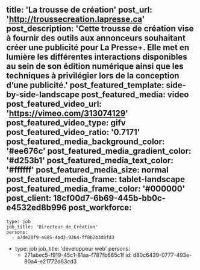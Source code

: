 title: 'La trousse de&nbsp;création'
post_url: 'http://troussecreation.lapresse.ca'
post_description: 'Cette trousse de création vise à fournir des outils aux annonceurs souhaitant créer une publicité pour La Presse+. Elle met en lumière les différentes interactions disponibles au sein de son édition numérique ainsi que les techniques à privilégier lors de la conception d’une publicité.'
post_featured_template: side-by-side-landscape
post_featured_media: video
post_featured_video_url: 'https://vimeo.com/313074129'
post_featured_video_type: gifv
post_featured_video_ratio: '0.7171'
post_featured_media_background_color: '#ee676c'
post_featured_media_gradient_color: '#d253b1'
post_featured_media_text_color: '#ffffff'
post_featured_media_size: normal
post_featured_media_frame: tablet-landscape
post_featured_media_frame_color: '#000000'
post_client: 18cf00d7-6b69-445b-bb0c-e4532ed8b996
post_workforce:
  -
    type: job
    job_title: 'Directeur de Création'
    persons:
      - a7de20f9-a685-4ad3-9364-ff8b2b3d8fd3
  -
    type: job
    job_title: 'développeur web'
    persons:
      - 271abec5-f919-45c1-81aa-f787fb665c1f
id: d80c6439-0777-493e-80a4-e21772d63cd3
